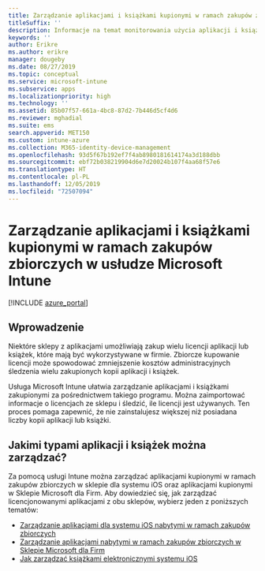 ```yaml
---
title: Zarządzanie aplikacjami i książkami kupionymi w ramach zakupów zbiorczych w usłudze Microsoft Intune
titleSuffix: ''
description: Informacje na temat monitorowania użycia aplikacji i książek kupionych w ramach zakupów zbiorczych w sklepach oraz zarządzania nimi przy użyciu usługi Microsoft Intune.
keywords: ''
author: Erikre
ms.author: erikre
manager: dougeby
ms.date: 08/27/2019
ms.topic: conceptual
ms.service: microsoft-intune
ms.subservice: apps
ms.localizationpriority: high
ms.technology: ''
ms.assetid: 85b07f57-661a-4bc8-87d2-7b446d5cf4d6
ms.reviewer: mghadial
ms.suite: ems
search.appverid: MET150
ms.custom: intune-azure
ms.collection: M365-identity-device-management
ms.openlocfilehash: 93d5f67b192ef7f4ab8980181614174a3d188dbb
ms.sourcegitcommit: ebf72b038219904d6e7d20024b107f4aa68f57e6
ms.translationtype: HT
ms.contentlocale: pl-PL
ms.lasthandoff: 12/05/2019
ms.locfileid: "72507094"
---
```

# <a name="manage-volume-purchased-apps-and-books-with-microsoft-intune"></a>Zarządzanie aplikacjami i książkami kupionymi w ramach zakupów zbiorczych w usłudze Microsoft Intune

[!INCLUDE [azure_portal](../includes/azure_portal.md)]

## <a name="introduction"></a>Wprowadzenie

Niektóre sklepy z aplikacjami umożliwiają zakup wielu licencji aplikacji lub książek, które mają być wykorzystywane w firmie. Zbiorcze kupowanie licencji może spowodować zmniejszenie kosztów administracyjnych śledzenia wielu zakupionych kopii aplikacji i książek.

Usługa Microsoft Intune ułatwia zarządzanie aplikacjami i książkami zakupionymi za pośrednictwem takiego programu. Można zaimportować informacje o licencjach ze sklepu i śledzić, ile licencji jest używanych. Ten proces pomaga zapewnić, że nie zainstalujesz większej niż posiadana liczby kopii aplikacji lub książki.

## <a name="which-types-of-apps-and-books-can-you-manage"></a>Jakimi typami aplikacji i książek można zarządzać?

Za pomocą usługi Intune można zarządzać aplikacjami kupionymi w ramach zakupów zbiorczych w sklepie dla systemu iOS oraz aplikacjami kupionymi w Sklepie Microsoft dla Firm. Aby dowiedzieć się, jak zarządzać licencjonowanymi aplikacjami z obu sklepów, wybierz jeden z poniższych tematów:

- [Zarządzanie aplikacjami dla systemu iOS nabytymi w ramach zakupów zbiorczych](vpp-apps-ios.md)
- [Zarządzanie aplikacjami nabytymi w ramach zakupów zbiorczych w Sklepie Microsoft dla Firm](windows-store-for-business.md)
- [Jak zarządzać książkami elektronicznymi systemu iOS](vpp-ebooks-ios.md)

